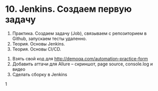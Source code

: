 # 10. Jenkins. Создаем первую задачу
1. Практика. Создаем задачу (Job), связываем с репозиторием в Github, запускаем тесты удаленно.
2. Теория. Основы Jenkins.
3. Теория. Основы CI/CD.

1) Взять свой код для http://demoqa.com/automation-practice-form
2) Добавить аттачи для Allure – скриншот, page source, console.log и видео
3) Cделать сборку в Jenkins

1